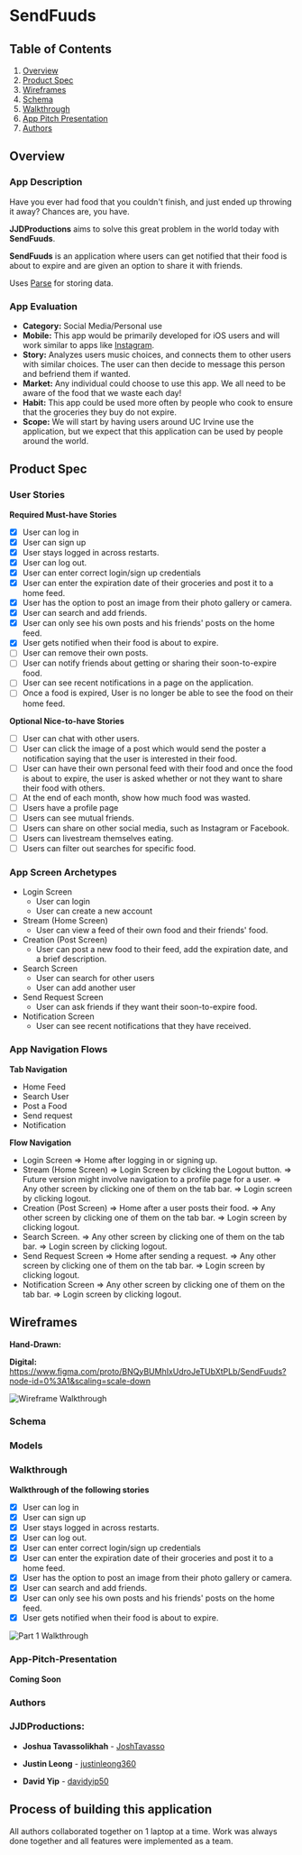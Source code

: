 # SendFuuds

## Table of Contents
1. [Overview](#Overview)
1. [Product Spec](#Product-Spec)
1. [Wireframes](#Wireframes)
1. [Schema](#Schema)
1. [Walkthrough](#Walkthrough)
1. [App Pitch Presentation](#App-Pitch-Presentation)
1. [Authors](#Authors)

## Overview

### App Description
Have you ever had food that you couldn't finish, and just ended up throwing it away? Chances are, you have. 

**JJDProductions** aims to solve this great problem in the world today with **SendFuuds**.

**SendFuuds** is an application where users can get notified that their food is about to expire and are given an option to share it with friends.

Uses [Parse](https://docs.parseplatform.org/parse-server/guide/) for storing data. 

### App Evaluation
- **Category:** Social Media/Personal use
- **Mobile:** This app would be primarily developed for iOS users and will work similar to apps like [Instagram](https://www.instagram.com/?hl=en).
- **Story:** Analyzes users music choices, and connects them to other users with similar choices. The user can then decide to message this person and befriend them if wanted.
- **Market:** Any individual could choose to use this app. We all need to be aware of the food that we waste each day!
- **Habit:** This app could be used more often by people who cook to ensure that the groceries they buy do not expire. 
- **Scope:** We will start by having users around UC Irvine use the application, but we expect that this application can be used by people around the world.

## Product Spec

### User Stories

**Required Must-have Stories**
- [x] User can log in
- [x] User can sign up
- [x] User stays logged in across restarts.
- [x] User can log out.
- [x] User can enter correct login/sign up credentials
- [x] User can enter the expiration date of their groceries and post it to a home feed.
- [x] User has the option to post an image from their photo gallery or camera. 
- [x] User can search and add friends.
- [x] User can only see his own posts and his friends' posts on the home feed.
- [x] User gets notified when their food is about to expire.
- [ ] User can remove their own posts.
- [ ] User can notify friends about getting or sharing their soon-to-expire food.
- [ ] User can see recent notifications in a page on the application. 
- [ ] Once a food is expired, User is no longer be able to see the food on their home feed. 

**Optional Nice-to-have Stories**
- [ ] User can chat with other users.
- [ ] User can click the image of a post which would send the poster a notification saying that the user is interested in their food. 
- [ ] User can have their own personal feed with their food and once the food is about to expire, the user is asked whether or not they want to share their food with others. 
- [ ] At the end of each month, show how much food was wasted.
- [ ] Users have a profile page
- [ ] Users can see mutual friends.
- [ ] Users can share on other social media, such as Instagram or Facebook.
- [ ] Users can livestream themselves eating.
- [ ] Users can filter out searches for specific food.

### App Screen Archetypes

 * Login Screen
     * User can login
     * User can create a new account
 * Stream (Home Screen)
     * User can view a feed of their own food and their friends' food.
 * Creation (Post Screen)
     * User can post a new food to their feed, add the expiration date, and a brief description.
 * Search Screen
     * User can search for other users
     * User can add another user
 * Send Request Screen
     * User can ask friends if they want their soon-to-expire food.
 * Notification Screen
     * User can see recent notifications that they have received.

### App Navigation Flows

**Tab Navigation**

 * Home Feed
 * Search User
 * Post a Food
 * Send request
 * Notification 

**Flow Navigation**

 * Login Screen
    => Home after logging in or signing up.
 * Stream (Home Screen)
    => Login Screen by clicking the Logout button.
    => Future version might involve navigation to a profile page for a user.
    => Any other screen by clicking one of them on the tab bar.
    => Login screen by clicking logout.
 * Creation (Post Screen)
    => Home after a user posts their food.
    => Any other screen by clicking one of them on the tab bar.
    => Login screen by clicking logout.
 * Search Screen.
    => Any other screen by clicking one of them on the tab bar.
    => Login screen by clicking logout.
 * Send Request Screen
    => Home after sending a request.
    => Any other screen by clicking one of them on the tab bar.
    => Login screen by clicking logout.
 * Notification Screen
    => Any other screen by clicking one of them on the tab bar.
    => Login screen by clicking logout.
    
## Wireframes

**Hand-Drawn:**


**Digital:**
https://www.figma.com/proto/BNQyBUMhIxUdroJeTUbXtPLb/SendFuuds?node-id=0%3A1&scaling=scale-down

<img src='https://i.imgur.com/ZKQlv1m.gif' title='Wireframe Walkthrough' width='' alt='Wireframe Walkthrough' />

### Schema 
### Models


### Walkthrough

**Walkthrough of the following stories**

- [x] User can log in
- [x] User can sign up
- [x] User stays logged in across restarts.
- [x] User can log out.
- [x] User can enter correct login/sign up credentials
- [x] User can enter the expiration date of their groceries and post it to a home feed.
- [x] User has the option to post an image from their photo gallery or camera. 
- [x] User can search and add friends.
- [x] User can only see his own posts and his friends' posts on the home feed.
- [x] User gets notified when their food is about to expire.

<img src='https://i.imgur.com/Cqf6MJJ.gif' title='Part 1 Walkthrough' width='' alt='Part 1 Walkthrough' />

### App-Pitch-Presentation

**Coming Soon**

### Authors

### JJDProductions:

* **Joshua Tavassolikhah** - [JoshTavasso](https://github.com/JoshTavasso)

* **Justin Leong** - [justinleong360](https://github.com/justinleong360)

* **David Yip** - [davidyip50](https://github.com/davidyip50)

## Process of building this application

All authors collaborated together on 1 laptop at a time. Work was always done together and all features were implemented as a team. 
